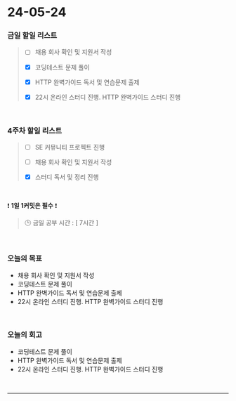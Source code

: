 # 24-05-24
### 금일 할일 리스트
> - [ ]  채용 회사 확인 및 지원서 작성
>
> - [x]  코딩테스트 문제 풀이
>
> - [x]  HTTP 완벽가이드 독서 및 연습문제 출제
>
> - [x]  22시 온라인 스터디 진행. HTTP 완벽가이드 스터디 진행

<br/>

### 4주차 할일 리스트  
> - [ ]  SE 커뮤니티 프로젝트 진행
>
> - [ ]  채용 회사 확인 및 지원서 작성
>
> - [x]  스터디 독서 및 정리 진행

<br/>

❗ **1일 1커밋은 필수** ❗
> 🕒 금일 공부 시간 : [ 7시간 ]

<br/>

### 오늘의 목표
- 채용 회사 확인 및 지원서 작성
- 코딩테스트 문제 풀이
- HTTP 완벽가이드 독서 및 연습문제 출제
- 22시 온라인 스터디 진행. HTTP 완벽가이드 스터디 진행


<br>

### 오늘의 회고
- 코딩테스트 문제 풀이
- HTTP 완벽가이드 독서 및 연습문제 출제
- 22시 온라인 스터디 진행. HTTP 완벽가이드 스터디 진행


<br/>

------------  
